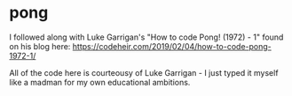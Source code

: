 # pong
I followed along with Luke Garrigan's "How to code Pong! (1972) - 1" found on his blog here: https://codeheir.com/2019/02/04/how-to-code-pong-1972-1/

All of the code here is courteousy of Luke Garrigan - I just typed it myself like a madman for my own educational ambitions.
